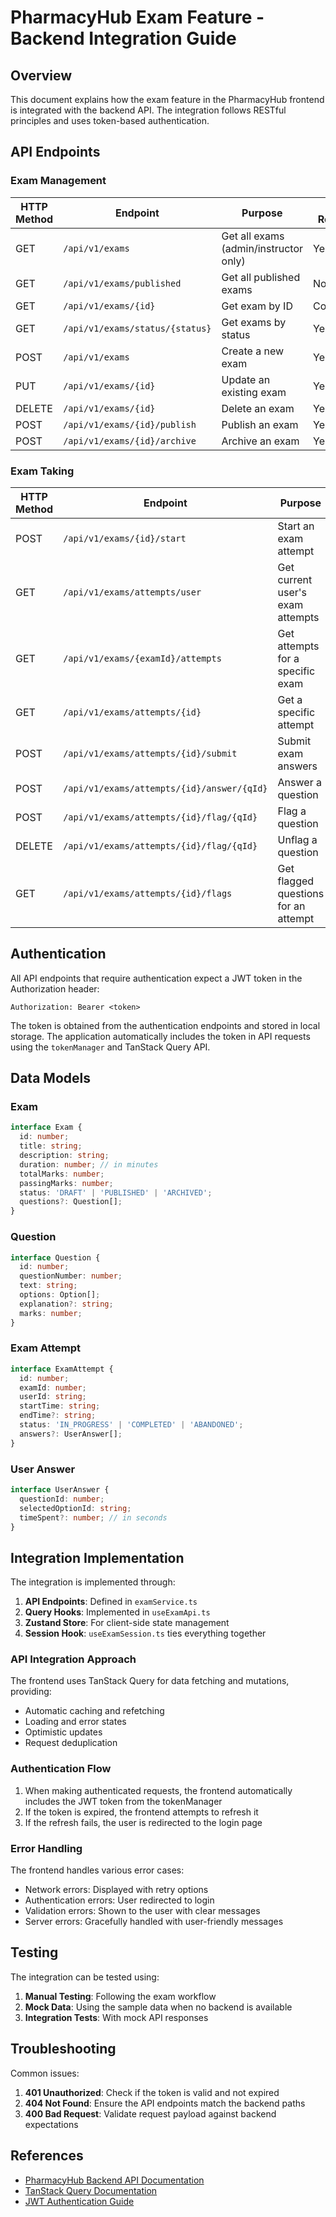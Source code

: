 # PharmacyHub Exam Feature - Backend Integration Guide

## Overview

This document explains how the exam feature in the PharmacyHub frontend is integrated with the backend API. The integration follows RESTful principles and uses token-based authentication.

## API Endpoints

### Exam Management

| HTTP Method | Endpoint                                   | Purpose                                    | Auth Required |
|-------------|--------------------------------------------|--------------------------------------------|---------------|
| GET         | `/api/v1/exams`                           | Get all exams (admin/instructor only)      | Yes           |
| GET         | `/api/v1/exams/published`                 | Get all published exams                    | No            |
| GET         | `/api/v1/exams/{id}`                      | Get exam by ID                             | Conditional   |
| GET         | `/api/v1/exams/status/{status}`           | Get exams by status                        | Yes           |
| POST        | `/api/v1/exams`                           | Create a new exam                          | Yes           |
| PUT         | `/api/v1/exams/{id}`                      | Update an existing exam                    | Yes           |
| DELETE      | `/api/v1/exams/{id}`                      | Delete an exam                             | Yes           |
| POST        | `/api/v1/exams/{id}/publish`              | Publish an exam                            | Yes           |
| POST        | `/api/v1/exams/{id}/archive`              | Archive an exam                            | Yes           |

### Exam Taking

| HTTP Method | Endpoint                                        | Purpose                                 | Auth Required |
|-------------|------------------------------------------------|-----------------------------------------|---------------|
| POST        | `/api/v1/exams/{id}/start`                     | Start an exam attempt                   | Yes           |
| GET         | `/api/v1/exams/attempts/user`                  | Get current user's exam attempts        | Yes           |
| GET         | `/api/v1/exams/{examId}/attempts`              | Get attempts for a specific exam        | Yes           |
| GET         | `/api/v1/exams/attempts/{id}`                  | Get a specific attempt                  | Yes           |
| POST        | `/api/v1/exams/attempts/{id}/submit`           | Submit exam answers                     | Yes           |
| POST        | `/api/v1/exams/attempts/{id}/answer/{qId}`     | Answer a question                       | Yes           |
| POST        | `/api/v1/exams/attempts/{id}/flag/{qId}`       | Flag a question                         | Yes           |
| DELETE      | `/api/v1/exams/attempts/{id}/flag/{qId}`       | Unflag a question                       | Yes           |
| GET         | `/api/v1/exams/attempts/{id}/flags`            | Get flagged questions for an attempt    | Yes           |

## Authentication

All API endpoints that require authentication expect a JWT token in the Authorization header:

```
Authorization: Bearer <token>
```

The token is obtained from the authentication endpoints and stored in local storage. The application automatically includes the token in API requests using the `tokenManager` and TanStack Query API.

## Data Models

### Exam

```typescript
interface Exam {
  id: number;
  title: string;
  description: string;
  duration: number; // in minutes
  totalMarks: number;
  passingMarks: number;
  status: 'DRAFT' | 'PUBLISHED' | 'ARCHIVED';
  questions?: Question[];
}
```

### Question

```typescript
interface Question {
  id: number;
  questionNumber: number;
  text: string;
  options: Option[];
  explanation?: string;
  marks: number;
}
```

### Exam Attempt

```typescript
interface ExamAttempt {
  id: number;
  examId: number;
  userId: string;
  startTime: string;
  endTime?: string;
  status: 'IN_PROGRESS' | 'COMPLETED' | 'ABANDONED';
  answers?: UserAnswer[];
}
```

### User Answer

```typescript
interface UserAnswer {
  questionId: number;
  selectedOptionId: string;
  timeSpent?: number; // in seconds
}
```

## Integration Implementation

The integration is implemented through:

1. **API Endpoints**: Defined in `examService.ts`
2. **Query Hooks**: Implemented in `useExamApi.ts`
3. **Zustand Store**: For client-side state management
4. **Session Hook**: `useExamSession.ts` ties everything together

### API Integration Approach

The frontend uses TanStack Query for data fetching and mutations, providing:

- Automatic caching and refetching
- Loading and error states
- Optimistic updates
- Request deduplication

### Authentication Flow

1. When making authenticated requests, the frontend automatically includes the JWT token from the tokenManager
2. If the token is expired, the frontend attempts to refresh it
3. If the refresh fails, the user is redirected to the login page

### Error Handling

The frontend handles various error cases:

- Network errors: Displayed with retry options
- Authentication errors: User redirected to login
- Validation errors: Shown to the user with clear messages
- Server errors: Gracefully handled with user-friendly messages

## Testing

The integration can be tested using:

1. **Manual Testing**: Following the exam workflow
2. **Mock Data**: Using the sample data when no backend is available
3. **Integration Tests**: With mock API responses

## Troubleshooting

Common issues:

1. **401 Unauthorized**: Check if the token is valid and not expired
2. **404 Not Found**: Ensure the API endpoints match the backend paths
3. **400 Bad Request**: Validate request payload against backend expectations

## References

- [PharmacyHub Backend API Documentation](/docs/EXAM_API.md)
- [TanStack Query Documentation](https://tanstack.com/query)
- [JWT Authentication Guide](/docs/authentication.md)
